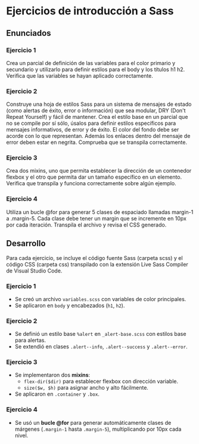 # Ejercicios de introducción a Sass

## Enunciados

### Ejercicio 1
Crea un parcial de definición de las variables para el color primario y secundario y utilizarlo para definir estilos para el body y los títulos h1 h2. Verifica que las variables se hayan aplicado correctamente.

### Ejercicio 2
Construye una hoja de estilos Sass para un sistema de mensajes de estado (como alertas de éxito, error o información) que sea modular, DRY (Don't Repeat Yourself) y fácil de mantener. Crea el estilo base en un parcial que no se compile por sí sólo, úsalos para definir estilos específicos para mensajes informativos, de error y de éxito. El color del fondo debe ser acorde con lo que representan. Además los enlaces dentro del mensaje de error deben estar en negrita. Comprueba que se transpila correctamente.

### Ejercicio 3
Crea dos mixins, uno que permita establecer la dirección de un contenedor flexbox y el otro que permita dar un tamaño específico en un elemento. Verifica que transpila y funciona correctamente sobre algún ejemplo.

### Ejercicio 4
Utiliza un bucle @for para generar 5 clases de espaciado llamadas margin-1 a .margin-5. Cada clase debe tener un margin que se incremente en 10px por cada iteración. Transpila el archivo y revisa el CSS generado.

## Desarrollo

Para cada ejercicio, se incluye el código fuente Sass (carpeta scss) y el código CSS (carpeta css) transpilado con la extensión Live Sass Compiler de Visual Studio Code.
 
### Ejercicio 1
- Se creó un archivo `variables.scss` con variables de color principales.
- Se aplicaron en `body` y encabezados (`h1`, `h2`).

### Ejercicio 2
- Se definió un estilo base `%alert` en `_alert-base.scss` con estilos base para alertas.
- Se extendió en clases `.alert--info`, `.alert--success` y `.alert--error`.

### Ejercicio 3
- Se implementaron dos **mixins**:
  - `flex-dir($dir)` para establecer flexbox con dirección variable.
  - `size($w, $h)` para asignar ancho y alto fácilmente.
- Se aplicaron en `.container` y `.box`.

### Ejercicio 4
- Se usó un **bucle @for** para generar automáticamente clases de márgenes (`.margin-1` hasta `.margin-5`), multiplicando por 10px cada nivel.
